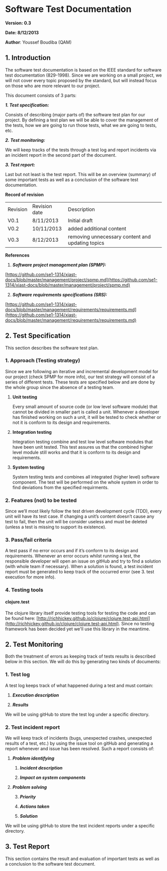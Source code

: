 # Software Test Documentation #


**Version: 0.3**	
	
**Date: 8/12/2013**

**Author**: Youssef Boudiba (QAM)


## 1. Introduction ##

The software test documentation is based on the IEEE standard for software test documentation (829-1998). Since we are working on a small project, we will not cover every topic proposed by the standard, but will instead focus on those who are more relevant to our project. 

This document consists of 3 parts:


**_1. Test specification:_**

Consists of describing (major parts of) the software test plan for our project. 
By defining a test plan we will be able to cover the management of the tests, how we are going to run those tests, what we are going to tests, etc.

**_2. Test monitoring:_**

We will keep tracks of the tests through a test log and report incidents via an incident report in the second part of the document.

**_3. Test report:_**

Last but not least is the test report. This will be an overview (summary) of some important tests as well as a conclusion of the software test documentation.

**Record of revision**

<table>
  <tr>
    <td>Revision</td>
    <td>Revision date</td>
    <td>Description</td>
  </tr>
  <tr>
    <td>V0.1</td>
    <td>8/11/2013</td>
    <td>Initial draft</td>
  </tr>
  <tr>
    <td>V0.2</td>
    <td>10/11/2013</td>
    <td>added additional content</td>
  </tr>
  <tr>
    <td>V0.3</td>
    <td>8/12/2013</td>
    <td>removing unnecessary content and updating topics</td>
  </tr>
</table>


**References**

1. **_Software project management plan (SPMP):_**

[https://github.com/se1-1314/xiast-docs/blob/master/management/project/spmp.md](https://github.com/se1-1314/xiast-docs/blob/master/management/project/spmp.md)

2. **_Software requirements specifications (SRS):_**

[https://github.com/se1-1314/xiast-docs/blob/master/management/requirements/requirements.md](https://github.com/se1-1314/xiast-docs/blob/master/management/requirements/requirements.md)


## 2. Test Specification ##



This section describes the software test plan.

### 1. Approach (Testing strategy) ###

Since we are following an iterative and incremental development model for our project (check SPMP for more info), our test strategy will consist of a series of different tests. These tests are specified below and are done by the whole group since the absence of a testing team. 

1. **Unit testing**

	Every small amount of source code (or low level software module) that cannot be divided in smaller part is called a unit. Whenever a developer has finished working on such a unit, it will be tested to check whether or not it is conform to its design and requirements. 

2. **Integration testing**

	Integration testing combine and test low level software modules that have been unit tested. This test assures us that the combined higher level module still works and that it is conform to its design and requirements.

3. **System testing**

	System testing tests and combines all integrated (higher level) software component. The test will be performed on the whole system in order to find deviations from the specified requirments.

### 2. Features (not) to be tested ###

Since we’ll most likely follow the test driven development cycle (TDD), every unit will have its test case. If changing a unit’s content doesn’t cause any test to fail, then the unit will be consider useless and must be deleted (unless a test is missing to support its existence). 

### 3. Pass/fail criteria ###

A test pass if no error occurs and if it’s conform to its design and requirements. Whenever an error occurs whilst running a test, the responsible developer will open an issue on gitHub and try to find a solution (with whole team if necessary). When a solution is found, a test incident report must be generated to keep track of the occurred error (see 3. test execution for more info).

### 4. Testing tools ###


#### clojure.test ####

The clojure library itself provide testing tools for testing the code and can be found here: [http://richhickey.github.io/clojure/clojure.test-api.html](http://richhickey.github.io/clojure/clojure.test-api.html). Since no testing framework has been decided yet we'll use this library in the meantime. 


## 2. Test Monitoring ##

Both the treatment of errors as keeping track of tests results is described below in this section. We will do this by generating two kinds of documents:

### 1. Test log ###

A test log keeps track of what happened during a test and must contain:

1. **_Execution description_**

2. **_Results_**

We will be using gitHub to store the test log under a specific directory. 

### 2. Test incident report ###

We will keep track of incidents (bugs, unexpected crashes, unexpected results of a test, etc.) by using the issue tool on gitHub and generating a report whenever and issue has been resolved. Such a report consists of:

1. **_Problem identifying_**

    1. **_Incident description_**

    2. **_Impact on system components_**

2. **_Problem solving_**

    3. **_Priority_**

    4. **_Actions taken_**

    5. **_Solution_**

We will be using gitHub to store the test incident reports under a specific directory. 


## 3. Test Report ##


This section contains the result and evaluation of important tests as well as a conclusion to the software test document. 

